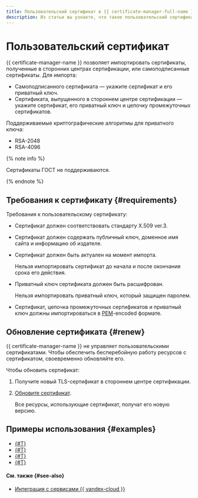 ```yaml
---
title: Пользовательский сертификат в {{ certificate-manager-full-name }}
description: Из статьи вы узнаете, что такое пользовательский сертификат.
---
```


# Пользовательский сертификат

{{ certificate-manager-name }} позволяет импортировать сертификаты, полученные в сторонних центрах сертификации, или самоподписанные сертификаты. Для импорта:
* Самоподписанного сертификата — укажите сертификат и его приватный ключ. 
* Сертификата, выпущенного в стороннем центре сертификации — укажите сертификат, его приватный ключ и цепочку промежуточных сертификатов.

Поддерживаемые криптографические алгоритмы для приватного ключа:
* RSA-2048
* RSA-4096

{% note info %}

Сертификаты ГОСТ не поддерживаются.

{% endnote %}

## Требования к сертификату {#requirements}

Требования к пользовательскому сертификату:
* Сертификат должен соответствовать стандарту X.509 ver.3.
* Сертификат должен содержать публичный ключ, доменное имя сайта и информацию об издателе.
* Сертификат должен быть актуален на момент импорта. 

    Нельзя импортировать сертификат до начала и после окончания срока его действия.
* Приватный ключ сертификата должен быть расшифрован. 

    Нельзя импортировать приватный ключ, который защищен паролем.
* Сертификат, цепочка промежуточных сертификатов и приватный ключ должны импортироваться в [PEM](https://en.wikipedia.org/wiki/Privacy-Enhanced_Mail)-encoded формате.   

## Обновление сертификата {#renew}

{{ certificate-manager-name }} не управляет пользовательскими сертификатами. Чтобы обеспечить бесперебойную работу ресурсов с сертификатом, своевременно обновляйте его.

Чтобы обновить сертификат: 
1. Получите новый TLS-сертификат в стороннем центре сертификации.
1. [Обновите сертификат](../operations/import/cert-update.md).

    Все ресурсы, использующие сертификат, получат его новую версию.

## Примеры использования {#examples}

* [{#T}](../tutorials/nginx-ingress-certificate-manager.md)
* [{#T}](../tutorials/gatsby-static-website.md)
* [{#T}](../tutorials/virtual-hosting.md)
* [{#T}](../tutorials/tls-termination/index.md)

#### См. также {#see-also}

* [Интеграция с сервисами {{ yandex-cloud }}](services.md)